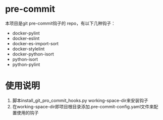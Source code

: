 # pre-commit
本项目是git pre-commit钩子的 repo，有以下几种钩子：
* docker-pylint
* docker-eslint
* docker-es-import-sort
* docker-stylelint
* docker-python-isort
* python-isort
* python-pylint

# 使用说明
1. 脚本install_git_pro_commit_hooks.py working-space-dir来安装钩子
2. 在working-space-dir即项目根目录添加.pre-commit-config.yaml文件来配置使用的钩子